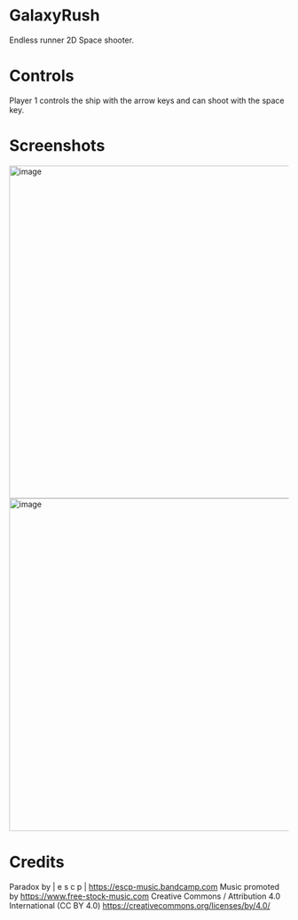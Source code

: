 # GalaxyRush

Endless runner 2D Space shooter.

# Controls

Player 1 controls the ship with the arrow keys and can shoot with the space key.

# Screenshots
<img width="600" alt="image" src="https://github.com/LordElain/GalaxyRush/assets/47543964/c28001eb-9353-4290-9db9-f513a4cac5b7">
<img width="600" alt="image" src="https://github.com/LordElain/GalaxyRush/assets/47543964/af39dce6-feb9-4ac0-9891-e3aa04bebb36">




# Credits

Paradox by | e s c p | https://escp-music.bandcamp.com
Music promoted by https://www.free-stock-music.com
Creative Commons / Attribution 4.0 International (CC BY 4.0)
https://creativecommons.org/licenses/by/4.0/

